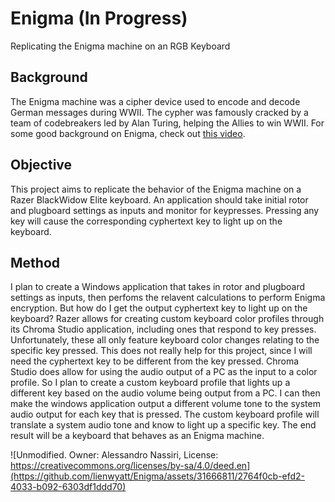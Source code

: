 # Enigma (In Progress)
Replicating the Enigma machine on an RGB Keyboard


## Background
The Enigma machine was a cipher device used to encode and decode German messages during WWII. The cypher was famously cracked by a team of codebreakers led by Alan Turing, helping the Allies to win WWII. For some good background on Enigma, check out [this video](https://www.youtube.com/watch?v=G2_Q9FoD-oQ).


## Objective
This project aims to replicate the behavior of the Enigma machine on a Razer BlackWidow Elite keyboard. An application should take initial rotor and plugboard settings as inputs and monitor for keypresses. Pressing any key will cause the corresponding cyphertext key  to light up on the keyboard. 


## Method
I plan to create a Windows application that takes in rotor and plugboard settings as inputs, then perfoms the relavent calculations to perform Enigma encryption. But how do I get the output cyphertext key to light up on the keyboard? Razer allows for creating custom keyboard color profiles through its Chroma Studio application, including ones that respond to key presses. Unfortunately, these all only feature keyboard color changes relating to the specific key pressed. This does not really help for this project, since I will need the cyphertext key to be different from the key pressed. Chroma Studio does allow for using the audio output of a PC as the input to a color profile. So I plan to create a custom keyboard profile that lights up a different key based on the audio volume being output from a PC. I can then make the windows application output a different volume tone to the system audio output for each key that is pressed. The custom keyboard profile will translate a system audio tone and know to light up a specific key. The end result will be a keyboard that behaves as an Enigma machine.

![Unmodified. Owner: Alessandro Nassiri, License: https://creativecommons.org/licenses/by-sa/4.0/deed.en](https://github.com/lienwyatt/Enigma/assets/31666811/2764f0cb-efd2-4033-b092-6303df1ddd70)


